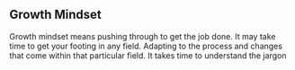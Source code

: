 ## Growth Mindset 

Growth mindset means pushing through to get the job done. It may take time to get your footing in any field. Adapting to the process and changes that come within that particular field. It takes time to understand the jargon
